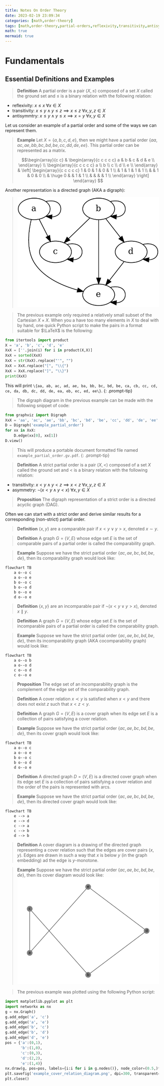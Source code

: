 ```yaml
---
title: Notes On Order Theory
date: 2023-02-19 23:09:34
categories: [math,order-theory]
tags: [math,order-theory,partial-orders,reflexivity,transitivity,antisymmtry,asymmetry,cartesian-product,binary-relation,relation,python,latex,directed-acyclic-graph,strict-partial-order,comparability,comparable-pairs,incomparable-pairs,comparability-graph,incomparability-graph,cocomparability-graph]
math: true
mermaid: true
---
```



# Fundamentals

## Essential Definitions and Examples

> **Definition**
> A partial order is a pair $(X, \leq)$ composed of a set $X$ called the ground set and $\leq$ is a binary relation with the following relation:
- reflexivity: $x \leq x\ \forall x \in X$
- transitivity: $x \leq y \land y \leq z \implies x \leq z\  \forall x,y,z \in X$
- antisymmtry: $x \leq y \land y \leq x \implies x = y\  \forall x,y \in X$

Let us consider an example of a partial order and some of the ways we can represent them.

> **Example**
> Let $X = \{a, b, c, d, e \}$, then we might have a partial order $\{aa, ac, ae, bb, bc, bd, be, cc, dd, de, ee\}$. This partial order can be represented as a matrix.
>
> $$\begin{array}{c c} &
\begin{array}{c c c c c} a & b & c & d & e \\
\end{array}
\\
\begin{array}{c c c c c}
a \\
b \\
c \\
d \\
e \\
\end{array}
&
\left[
\begin{array}{c c c c c}
1 & 0 & 1 & 0 & 1 \\
 & 1 & 1 & 1 & 1 \\
 &  & 1 & 0 & 0 \\
 & \huge 0 &  & 1 & 1 \\
 &  &  &  & 1 \\
\end{array}
\right]
\end{array}
$$
> 
Another representation is a directed graph (AKA a digraph):
> ![](/assets/images/example_digraph_representation_of_a_partial_order.png)

> The previous example only required a relatively small subset of the Cartesian $X \times X$. When you a have too many elements in $X$ to deal with by hand, one quick Python script to make the pairs in a format suitable for $\LaTeX$ is the following:
```python
from itertools import product
X = 'a', 'b', 'c', 'd', 'e'
XxX = [''.join(i) for i in product(X,X)]
XxX = sorted(XxX)
XxX = str(XxX).replace("'", "")
XxX = XxX.replace("[", "\\{")
XxX = XxX.replace("]", "\\}")
print(XxX)
```
This will print `\{aa, ab, ac, ad, ae, ba, bb, bc, bd, be, ca, cb, cc, cd, ce, da, db, dc, dd, de, ea, eb, ec, ed, ee\}`.
{: .prompt-tip}

> The digraph diagram in the previous example can be made with the following snippet of code:
```python
from graphviz import Digraph
XxX = 'aa', 'ac', 'ae', 'bb', 'bc', 'bd', 'be', 'cc', 'dd', 'de', 'ee'
D = Digraph('example_partial_order')
for xx in XxX:
    D.edge(xx[0], xx[1])
D.view()
```
> This will produce a portable document formatted file named `example_partial_order.gv.pdf`.
{: .prompt-tip}


> **Definition**
> A strict partial order is a pair $(X, <)$ composed of a set $X$ called the ground set and $<$ is a binary relation with the following relation:
- transitivity: $x < y \land y < z \implies x < z\  \forall x,y,z \in X$
- asymmetry: $\lnot (x < y \land y < x) \  \forall x,y \in X$

> **Proposition** The digraph representation of a strict order is a directed acyclic graph (DAG).

Often we can start with a strict order and derive similar results for a corresponding (non-strict) partial order.

> **Definition** $\{x,  y\}$ are a comparable pair if $x < y \lor y > x$, denoted $x \sim y$.

> **Definition** A graph $G = (V, E)$ whose edge set $E$ is the set of comparable pairs of a partial order is called the comparability graph.

> **Example** Suppose we have the strict partial order $\{ ac, ae, bc, bd, be, de\}$, then its comparability graph would look like:
```mermaid
flowchart TB
    a o--o c
    a o--o e
    b o--o c
    b o--o d
    b o--o e
    d o--o e
```

> **Definition** $\{x,  y\}$ are an incomparable pair if $\lnot (x < y \lor y > x)$, denoted $x \parallel y$.

> **Definition** A graph $G = (V, E)$ whose edge set $E$ is the set of incomparable pairs of a partial order is called the comparability graph.

> **Example** Suppose we have the strict partial order $\{ ac, ae, bc, bd, be, de\}$, then its incomparability graph (AKA cocomparability graph) would look like:
```mermaid
flowchart TB
    a o--o b
    a o--o d
    c o--o d
    c o--o e
```

> **Proposition** The edge set of an incomparability graph is the complement of the edge set of the comparability graph.

> **Definition** A cover relation $x \prec y$ is satisfied when $x < y$ and there does not exist $z$ such that $x < z < y$.

> **Definition** A graph $G = (V, E)$ is a cover graph when its edge set $E$ is a collection of pairs satisfying a cover relation.

> **Example** Suppose we have the strict partial order $\{ ac, ae, bc, bd, be, de\}$, then its cover graph would look like:
```mermaid
flowchart TB
    a o--o c
    a o--o e
    b o--o c
    b o--o d
    d o--o e
```

> **Definition** A directed graph $D = (V, E)$ is a directed cover graph when its edge set $E$ is a collection of pairs satisfying a cover relation and the order of the pairs is represented with arcs.

> **Example** Suppose we have the strict partial order $\{ ac, ae, bc, bd, be, de\}$, then its directed cover graph would look like:
```mermaid
flowchart TB
    e --> a
    e --> d
    c --> a
    c --> b
    d --> b
```


> **Definition** A cover diagram is a drawing of the directed graph representing a cover relation such that the edges are cover pairs $(x,y)$. Edges are drawn in such a way that $x$ is below $y$ (in the graph embedding) ad the edge is $y$-monotone.

> **Example** Suppose we have the strict partial order $\{ ac, ae, bc, bd, be, de\}$, then its cover diagram would look like:
![](/assets/images/example_cover_relation_diagram.png)

> The previous example was plotted using the following Python script:
```python
import matplotlib.pyplot as plt
import networkx as nx
g = nx.Graph()
g.add_edge('a', 'c')
g.add_edge('a', 'e')
g.add_edge('b', 'c')
g.add_edge('b', 'd')
g.add_edge('d', 'e')
pos = {'a':(0,1),
       'b':(1,0),
       'c':(0,3),
       'd':(2,2),
       'e':(1,4)}
nx.draw(g, pos=pos, labels={i:i for i in g.nodes()}, node_color=(0.5,)*3)
plt.savefig('example_cover_relation_diagram.png', dpi=300, transparent=True)
plt.close()
```
